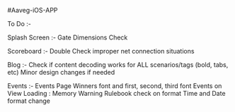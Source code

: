 #Aaveg-iOS-APP

To Do :-

Splash Screen :-
	Gate Dimensions Check

Scoreboard :- 
	Double Check improper net connection situations

Blog :-
	Check if content decoding works for ALL scenarios/tags (bold, tabs, etc)
	Minor design changes if needed

Events :-
    Events Page Winners font and first, second, third font
    Events on View Loading : Memory Warning
    Rulebook check on format
    Time and Date format change
